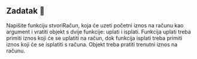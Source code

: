 ## Zadatak 📝

Napišite funkciju stvoriRačun, koja će uzeti početni iznos na računu kao argument i vratiti objekt s dvije funkcije: uplati i isplati. Funkcija uplati treba primiti iznos koji će se uplatiti na račun, dok funkcija isplati treba primiti iznos koji će se isplatiti s računa. Objekt treba pratiti trenutni iznos na računu.